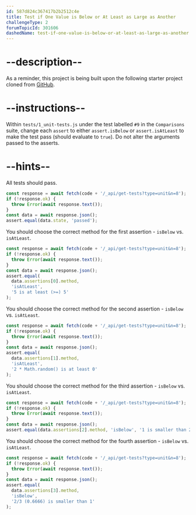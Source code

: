 ```yaml
---
id: 587d824c367417b2b2512c4e
title: Test if One Value is Below or At Least as Large as Another
challengeType: 2
forumTopicId: 301606
dashedName: test-if-one-value-is-below-or-at-least-as-large-as-another
---
```


# --description--

As a reminder, this project is being built upon the following starter project cloned from <a href="https://github.com/freeCodeCamp/boilerplate-mochachai/" target="_blank" rel="noopener noreferrer nofollow">GitHub</a>.

# --instructions--

Within `tests/1_unit-tests.js` under the test labelled `#9` in the `Comparisons` suite, change each `assert` to either `assert.isBelow` or `assert.isAtLeast` to make the test pass (should evaluate to `true`). Do not alter the arguments passed to the asserts.

# --hints--

All tests should pass.

```js
const response = await fetch(code + '/_api/get-tests?type=unit&n=8');
if (!response.ok) {
  throw Error(await response.text());
}
const data = await response.json();
assert.equal(data.state, 'passed');
```

You should choose the correct method for the first assertion - `isBelow` vs. `isAtLeast`.

```js
const response = await fetch(code + '/_api/get-tests?type=unit&n=8');
if (!response.ok) {
  throw Error(await response.text());
}
const data = await response.json();
assert.equal(
  data.assertions[0].method,
  'isAtLeast',
  '5 is at least (>=) 5'
);
```

You should choose the correct method for the second assertion - `isBelow` vs. `isAtLeast`.

```js
const response = await fetch(code + '/_api/get-tests?type=unit&n=8');
if (!response.ok) {
  throw Error(await response.text());
}
const data = await response.json();
assert.equal(
  data.assertions[1].method,
  'isAtLeast',
  '2 * Math.random() is at least 0'
);
```

You should choose the correct method for the third assertion - `isBelow` vs. `isAtLeast`.

```js
const response = await fetch(code + '/_api/get-tests?type=unit&n=8');
if (!response.ok) {
  throw Error(await response.text());
}
const data = await response.json();
assert.equal(data.assertions[2].method, 'isBelow', '1 is smaller than 2');
```

You should choose the correct method for the fourth assertion - `isBelow` vs. `isAtLeast`.

```js
const response = await fetch(code + '/_api/get-tests?type=unit&n=8');
if (!response.ok) {
  throw Error(await response.text());
}
const data = await response.json();
assert.equal(
  data.assertions[3].method,
  'isBelow',
  '2/3 (0.6666) is smaller than 1'
);
```

